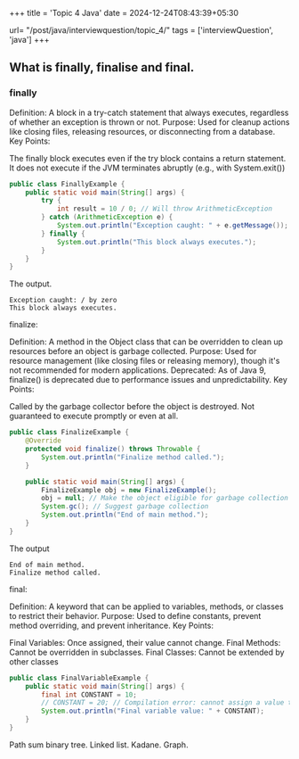 +++
title = 'Topic 4 Java'
date = 2024-12-24T08:43:39+05:30

url= "/post/java/interviewquestion/topic_4/"
tags = ['interviewQuestion', 'java']
+++

## What is finally, finalise and final.

### finally

Definition: A block in a try-catch statement that always executes, regardless of whether an exception is thrown or not.
Purpose: Used for cleanup actions like closing files, releasing resources, or disconnecting from a database.
Key Points:

The finally block executes even if the try block contains a return statement.
It does not execute if the JVM terminates abruptly (e.g., with System.exit())

```java 
public class FinallyExample {
    public static void main(String[] args) {
        try {
            int result = 10 / 0; // Will throw ArithmeticException
        } catch (ArithmeticException e) {
            System.out.println("Exception caught: " + e.getMessage());
        } finally {
            System.out.println("This block always executes.");
        }
    }
}
```
The output.
```
Exception caught: / by zero
This block always executes.
```

finalize:

Definition: A method in the Object class that can be overridden to clean up resources before an object is garbage collected.
Purpose: Used for resource management (like closing files or releasing memory), though it's not recommended for modern applications.
Deprecated: As of Java 9, finalize() is deprecated due to performance issues and unpredictability.
Key Points:

Called by the garbage collector before the object is destroyed.
Not guaranteed to execute promptly or even at all.

```java
public class FinalizeExample {
    @Override
    protected void finalize() throws Throwable {
        System.out.println("Finalize method called.");
    }

    public static void main(String[] args) {
        FinalizeExample obj = new FinalizeExample();
        obj = null; // Make the object eligible for garbage collection
        System.gc(); // Suggest garbage collection
        System.out.println("End of main method.");
    }
}

```
The output
```
End of main method.
Finalize method called.
```

final:

Definition: A keyword that can be applied to variables, methods, or classes to restrict their behavior.
Purpose: Used to define constants, prevent method overriding, and prevent inheritance.
Key Points:

Final Variables: Once assigned, their value cannot change.
Final Methods: Cannot be overridden in subclasses.
Final Classes: Cannot be extended by other classes

```java
public class FinalVariableExample {
    public static void main(String[] args) {
        final int CONSTANT = 10;
        // CONSTANT = 20; // Compilation error: cannot assign a value to final variable
        System.out.println("Final variable value: " + CONSTANT);
    }
}
```


Path sum binary tree.
Linked list.
Kadane.
Graph.
